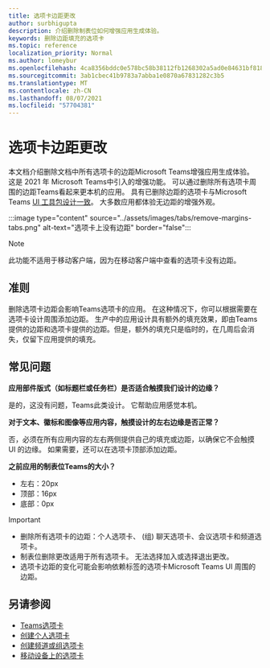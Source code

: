 ```yaml
---
title: 选项卡边距更改
author: surbhigupta
description: 介绍删除制表位如何增强应用生成体验。
keywords: 删除边距填充的选项卡
ms.topic: reference
localization_priority: Normal
ms.author: lomeybur
ms.openlocfilehash: 4ca8356bddc0e578bc58b38112fb1268302a5ad0e84631bf81864c70cffbcb64
ms.sourcegitcommit: 3ab1cbec41b9783a7abba1e0870a67831282c3b5
ms.translationtype: MT
ms.contentlocale: zh-CN
ms.lasthandoff: 08/07/2021
ms.locfileid: "57704381"
---
```

# <a name="tab-margin-changes"></a>选项卡边距更改

本文档介绍删除文档中所有选项卡的边距Microsoft Teams增强应用生成体验。 这是 2021 年 Microsoft Teams中引入的增强功能。
可以通过删除所有选项卡周围的边距Teams看起来更本机的应用。 具有已删除边距的选项卡与Microsoft Teams [UI 工具包设计一致](~/tabs/design/tabs.md)。 大多数应用都体验无边距的增强外观。

:::image type="content" source="../assets/images/tabs/remove-margins-tabs.png" alt-text="选项卡上没有边距" border="false":::

> [!NOTE]
> 此功能不适用于移动客户端，因为在移动客户端中查看的选项卡没有边距。 

## <a name="guidelines"></a>准则

删除选项卡边距会影响Teams选项卡的应用。 在这种情况下，你可以根据需要在选项卡设计周围添加边距。 生产中的应用设计具有额外的填充效果，即由Teams提供的边距和选项卡提供的边距。但是，额外的填充只是临时的，在几周后会消失，仅留下应用提供的填充。

## <a name="faq"></a>常见问题

**应用部件版式（如标题栏或任务栏）是否适合触摸我们设计的边缘？**

是的，这没有问题，Teams此类设计。 它帮助应用感觉本机。

**对于文本、徽标和图像等应用内容，触摸设计的左右边缘是否正常？**

否，必须在所有应用内容的左右两侧提供自己的填充或边距，以确保它不会触摸 UI 的边缘。 如果需要，还可以在选项卡顶部添加边距。

**之前应用的制表位Teams的大小？**

* 左右：20px
* 顶部：16px
* 底部：0px

> [!IMPORTANT]
> * 删除所有选项卡的边距：个人选项卡、 (组) 聊天选项卡、会议选项卡和频道选项卡。
> * 制表位删除更改适用于所有选项卡。 无法选择加入或选择退出更改。 
> * 选项卡边距的变化可能会影响依赖标签的选项卡Microsoft Teams UI 周围的边距。

## <a name="see-also"></a>另请参阅

* [Teams选项卡](~/tabs/what-are-tabs.md)
* [创建个人选项卡](~/tabs/how-to/create-personal-tab.md)
* [创建频道或组选项卡](~/tabs/how-to/create-channel-group-tab.md)
* [移动设备上的选项卡](~/tabs/design/tabs-mobile.md)
